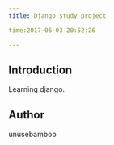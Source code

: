 ```yaml
---
title: Django study project

time:2017-06-03 20:52:26

---
```


## Introduction
Learning django.


## Author
unusebamboo
